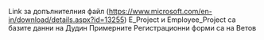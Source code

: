Link за допълнителния файл
(https://www.microsoft.com/en-in/download/details.aspx?id=13255)
Е_Project и Employee_Project са базите данни на Дудин
Примерните Регистрационни форми са на Ветов
